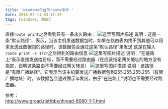 ```yaml
---
title: 'windows平台的route命令 '
date: 2016-07-11 03:17:37
tags: [windows, 路由]
---
```


直接`route print`之后看到只有一条永久路由：
![这里写图片描述](http://img.blog.csdn.net/20160324181334551)
说明：这是一条”默认路径“、表示，当该主机发送数据包时，如果在路由表内找不到其他可以用来发送此数据包的路径时，该数据包会通过这条”默认路径“来发送
这是在输入`route print -4 172*`之后得到的路由信息
![这里写图片描述](http://img.blog.csdn.net/20160324180953882)
说明：”在链路上“表示直接发送给目标，而不需要经过路由器（在应该指定网关地址的地方没有指定，说明这条路由不需要经过网关转发）
![这里写图片描述](http://img.blog.csdn.net/20160324182143305)
说明：该路径是”有限广播路径“。它表示当该主机要发送广播数据包到255.255.255.255（有限广播地址）时，该数据包会通过图示ip发出，由于”在链路上“说明也不需要经过路由器。

参考：</br>
http://www.groad.net/bbs/thread-8080-1-1.html

